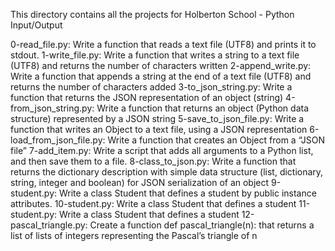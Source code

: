 This directory contains all the projects for Holberton School - Python Input/Output

0-read_file.py: Write a function that reads a text file (UTF8) and prints it to stdout.
1-write_file.py: Write a function that writes a string to a text file (UTF8) and returns the number of characters written
2-append_write.py: Write a function that appends a string at the end of a text file (UTF8) and returns the number of characters added
3-to_json_string.py: Write a function that returns the JSON representation of an object (string)
4-from_json_string.py: Write a function that returns an object (Python data structure) represented by a JSON string
5-save_to_json_file.py: Write a function that writes an Object to a text file, using a JSON representation
6-load_from_json_file.py: Write a function that creates an Object from a “JSON file”
7-add_item.py: Write a script that adds all arguments to a Python list, and then save them to a file.
8-class_to_json.py: Write a function that returns the dictionary description with simple data structure (list, dictionary, string, integer and boolean) for JSON serialization of an object
9-student.py: Write a class Student that defines a student by public instance attributes.
10-student.py: Write a class Student that defines a student
11-student.py: Write a class Student that defines a student
12-pascal_triangle.py: Create a function def pascal_triangle(n): that returns a list of lists of integers representing the Pascal’s triangle of n
